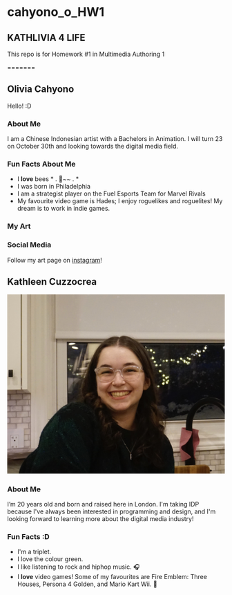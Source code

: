 # cahyono_o_HW1
## KATHLIVIA 4 LIFE
This repo is for Homework #1 in Multimedia Authoring 1

=======
## Olivia Cahyono
Hello! :D

### About Me
I am a Chinese Indonesian artist with a Bachelors in Animation. I will turn 23 on October 30th and looking towards the digital media field.

### Fun Facts About Me
* I **love** bees * . 🐝~~ . *
* I was born in Philadelphia
* I am a strategist player on the Fuel Esports Team for Marvel Rivals
* My favourite video game is Hades; I enjoy roguelikes and roguelites! My dream is to work in indie games.

### My Art

### Social Media
Follow my art page on [instagram](https://www.google.com/url?sa=t&source=web&rct=j&opi=89978449&url=https://www.instagram.com/strifepainter/%3Fhl%3Den&ved=2ahUKEwjThpCUg4aQAxUMv4kEHawEESgQFnoECB0QAQ&usg=AOvVaw1lNdX3q75uMD2qAsMdNOBT)!

## Kathleen Cuzzocrea

![alt text](images/kcuzzo.jpeg)

### About Me 
I’m 20 years old and born and raised here in London. I'm taking IDP because I've always been interested in programming and design, and I'm looking forward to learning more about the digital media industry!

### Fun Facts :D
* I'm a triplet.
* I love the colour green.
* I like listening to rock and hiphop music. 🎧
* I **love** video games! Some of my favourites are Fire Emblem: Three Houses, Persona 4 Golden, and Mario Kart Wii. 👾